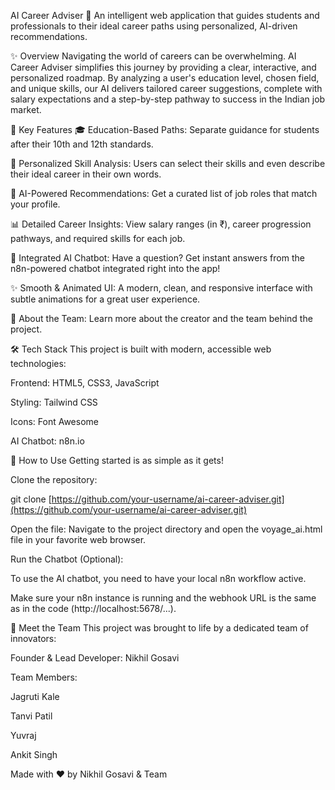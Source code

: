 AI Career Adviser 🚀
An intelligent web application that guides students and professionals to their ideal career paths using personalized, AI-driven recommendations.

✨ Overview
Navigating the world of careers can be overwhelming. AI Career Adviser simplifies this journey by providing a clear, interactive, and personalized roadmap. By analyzing a user's education level, chosen field, and unique skills, our AI delivers tailored career suggestions, complete with salary expectations and a step-by-step pathway to success in the Indian job market.

🎯 Key Features
🎓 Education-Based Paths: Separate guidance for students after their 10th and 12th standards.

🧠 Personalized Skill Analysis: Users can select their skills and even describe their ideal career in their own words.

💼 AI-Powered Recommendations: Get a curated list of job roles that match your profile.

📊 Detailed Career Insights: View salary ranges (in ₹), career progression pathways, and required skills for each job.

🤖 Integrated AI Chatbot: Have a question? Get instant answers from the n8n-powered chatbot integrated right into the app!

✨ Smooth & Animated UI: A modern, clean, and responsive interface with subtle animations for a great user experience.

👥 About the Team: Learn more about the creator and the team behind the project.

🛠️ Tech Stack
This project is built with modern, accessible web technologies:

Frontend: HTML5, CSS3, JavaScript

Styling: Tailwind CSS

Icons: Font Awesome

AI Chatbot: n8n.io

🚀 How to Use
Getting started is as simple as it gets!

Clone the repository:

git clone [https://github.com/your-username/ai-career-adviser.git](https://github.com/your-username/ai-career-adviser.git)

Open the file:
Navigate to the project directory and open the voyage_ai.html file in your favorite web browser.

Run the Chatbot (Optional):

To use the AI chatbot, you need to have your local n8n workflow active.

Make sure your n8n instance is running and the webhook URL is the same as in the code (http://localhost:5678/...).

👤 Meet the Team
This project was brought to life by a dedicated team of innovators:

Founder & Lead Developer: Nikhil Gosavi

Team Members:

Jagruti Kale

Tanvi Patil

Yuvraj

Ankit Singh

Made with ❤️ by Nikhil Gosavi & Team
